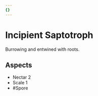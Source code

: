 ```yaml
---
{}
---
```

# Incipient Saptotroph
Burrowing and entwined with roots. 
## Aspects
- Nectar 2
- Scale 1
- #Spore